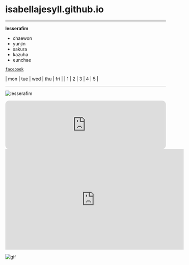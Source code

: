 # isabellajesyll.github.io
---
**lesserafim**
- chaewon
- yunjin
- sakura
- kazuha
- eunchae

[`facebook`](https://www.facebook.com/profile.php?id=100051540468733)

| mon | tue | wed | thu | fri | 
| 1 | 2 | 3 | 4 | 5 |

---
![lesserafim](https://encrypted-tbn0.gstatic.com/images?q=tbn:ANd9GcRv6LQNs3qMEPBGs-Kco-4fona8hdQmfmn_9w&usqp=CAU)

<iframe style="border-radius:12px" src="https://open.spotify.com/embed/track/37YoRLUu1qId0ewavgvnkG?utm_source=generator&theme=0" width="100%" height="152" frameBorder="0" allowfullscreen="" allow="autoplay; clipboard-write; encrypted-media; fullscreen; picture-in-picture" loading="lazy"></iframe>

<iframe width="560" height="315" src="https://www.youtube.com/embed/V9Wsm0hlLUI" title="YouTube video player" frameborder="0" allow="accelerometer; autoplay; clipboard-write; encrypted-media; gyroscope; picture-in-picture" allowfullscreen></iframe>


![gif](https://cdn.fbsbx.com/v/t59.2708-21/298734412_1058705518351881_6455657003649000071_n.gif?_nc_cat=1&ccb=1-7&_nc_sid=041f46&_nc_ohc=JQAnhKNEwXgAX9zgrkn&_nc_ht=cdn.fbsbx.com&oh=03_AdRFwXK0G0Zp8_-7iiu8Y1gFxjRb9G0rEBe1dBRP2JdHlA&oe=637F8187)
